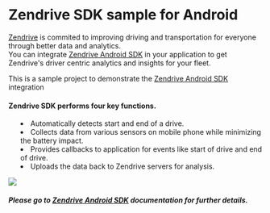 # Zendrive SDK sample for Android
<a href="htttp://www.zendrive.com">Zendrive</a> is commited to improving driving and transportation for everyone through better data and analytics.
<br/>
You can integrate <a href="http://developers.zendrive.com/docs/android">Zendrive Android SDK</a> in your application to get Zendrive's driver centric analytics and insights for your fleet.
<p>This is a sample project to demonstrate the <a href="http://developers.zendrive.com/docs/android">Zendrive Android SDK</a> integration</p>

<h4>Zendrive SDK performs four key functions.</h4>
<ul style="list-style-position: inside">
<li> Automatically detects start and end of a drive.</li>
<li> Collects data from various sensors on mobile phone while minimizing the battery impact.</li>
<li> Provides callbacks to application for events like start of drive and end of drive.</li>
<li> Uploads the data back to Zendrive servers for analysis. </li>
</ul>

<p class="center">
<img src="http://developers.zendrive.com/static/img/dev_intro_1.png" /> 

<h5>Please go to <a href="http://developers.zendrive.com/docs/android">Zendrive Android SDK</a> documentation for further details.</h5>
<br/>
<br/>
<br/>